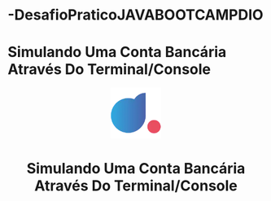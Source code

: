 # -DesafioPraticoJAVABOOTCAMPDIO
# Simulando Uma Conta Bancária Através Do Terminal/Console
<!--START_SECTION:header-->
<div align="center">
  <p align="center">
    <img 
      alt="DIO Education" 
      src="https://raw.githubusercontent.com/digitalinnovationone/template-github-trilha/main/.github/assets/logo.webp" 
      width="100px" 
    />
    <h1> Simulando Uma Conta Bancária Através Do Terminal/Console</h1>
  </p>
</div>
<!--END_SECTION:header-->
